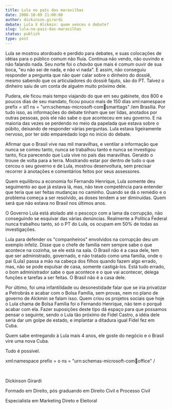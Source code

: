 ```yaml
---
title: Lula no país das maravilhas
date: 2006-10-09 21:00:00
author: dickinson.girardi
debate: Lula X Alckmin: quem venceu o debate?
slug: lula-no-pais-das-maravilhas
status: publish 
type: post
---
```


Lula se mostrou atordoado e perdido para debates, e suas colocações de idéias para o público comum não fluía. Continua não vendo, não ouvindo e não falando nada. Seu norte foi o *chavão* que mais é comum ouvir de sua boca, "eu não sei de nada, e não vi nada". E assim, não conseguiu responder a pergunta que não quer calar sobre o dinheiro do dossiê, mesmo sabendo que os articuladores do dossiê fajuto, são do PT. Talvez o dinheiro saiu de um conta de alguém muito próximo dele.


Pudera, ele ficou mais tempo viajando do que em seu gabinete, dos 800 e poucos dias de seu mandato, ficou pouco mais de 150 dias xml:namespace prefix = st1 ns = "urn:schemas-microsoft-com:office:smarttags" /em Brasília. Por tudo isso, as informações do debate tinham que ser lidas, anotados por outras pessoas, pois ele não sabe o que aconteceu em seu governo. E na maioria das vezes se perdendo no meio da papelada que estava sobre o púbito, deixando de responder várias perguntas. Lula estava ligeiramente nervoso, por ter sido emparedado logo no início do debate.


Afirmar que o Brasil vive nas mil maravilhas, e ventilar a informação que nunca se comeu tanto, nunca se trabalhou tanto e nunca se investigou tanto, fica parecendo que Lula vive no país das maravilhas. Geraldo o trouxe de volta para a terra. Mostrando estar por dentro de tudo o que cercou o seu governo e de Lula, mostrou desenvoltura, sem precisar recorrer à anotações e comentários feitos por seus assessores.


Quem equilibrou a economia foi Fernando Henrique, Lula somente deu seguimento ao que já estava lá, mas, não teve competência para entender que teria que ser feitas mudanças no caminho. Quando se dá o remédio e o problema começa a ser resolvido, as doses tendem a ser diminuídas. Quem será que não estava no Brasil nos últimos anos. 


O Governo Lula está atolado até o pescoço com a lama da corrupção, não conseguindo se esquivar das várias denúncias. Realmente a Política Federal nunca trabalhou tanto, só o PT do Lula, os ocupam em 50% de todas as investigações. 


Lula para defender os "companheiros" envolvidos na corrupção deu um exemplo infeliz. Disse que o chefe de família nem sempre sabe o que acontece na cozinha, se ele está na sala. O Brasil não é a casa dele, tem que ser administrado, governado, e não tratado como uma família, onde o pai (Lula) passa a mão na cabeça dos filhos quando fazem algo errado, mas, não se pode expulsar de casa, somente castigá-los. Está tudo errado, o bom administrador sabe o que acontece e o que vai acontecer, delega funções e tarefas a ser feitas. O Brasil não é a casa dele.


Por último, foi uma infantilidade ou desonestidade falar que se iria privatizar a Petrobrás e acabar com o Bolsa Família, sem provas, nem no plano de governo de Alckmin se falam isso. Quem criou os projetos sociais que hoje o Lula chama de Bolsa Família foi o Fernando Henrique, não tem o porquê acabar com ela. Fazer suposições deste tipo dá espaço para que possamos pensar o seguinte, sendo o Lula tão próximo de Fidel Castro, a idéia dele seria dar um golpe de estado, e implantar a ditadura igual Fidel fez em Cuba. 


Quem sabe entregando à Lula mais 4 anos, ele goste do negócio e o Brasil vire uma nova Cuba.


Tudo é possível.


xml:namespace prefix = o ns = "urn:schemas-microsoft-com:office:office" / 


 


Dickinson Girardi


Formado em Direito, pós graduando em Direito Civil e Processo Civil


Especialista em Marketing Direto e Eleitoral


